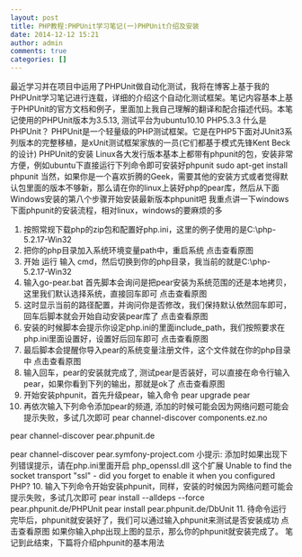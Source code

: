```yaml
---
layout: post
title: PHP教程:PHPUnit学习笔记(一)PHPUnit介绍及安装
date: 2014-12-12 15:21
author: admin
comments: true
categories: []
---
```

最近学习并在项目中运用了PHPUnit做自动化测试，我将在博客上基于我的PHPUnit学习笔记进行连载，详细的介绍这个自动化测试框架。笔记内容基本上基于PHPUnit的官方文档和例子，里面加上我自己理解的翻译和配合描述代码。本笔记使用的PHPUnit版本为3.5.13, 测试平台为ubuntu10.10 PHP5.3.3
什么是PHPUnit？
PHPUnit是一个轻量级的PHP测试框架。它是在PHP5下面对JUnit3系列版本的完整移植，是xUnit测试框架家族的一员(它们都基于模式先锋Kent Beck的设计)
PHPUnit的安装
Linux各大发行版本基本上都带有phpunit的包，安装非常方便，例如ubuntu下直接运行下列命令即可安装好phpunit
sudo apt-get install phpunit
当然，如果你是一个喜欢折腾的Geek，需要其他的安装方式或者觉得默认包里面的版本不够新，那么请在你的linux上装好php的pear库，然后从下面Windows安装的第八个步骤开始安装最新版本phpunit吧
我重点讲一下windows下面phpunit的安装流程，相对linux，windows的要麻烦的多
1. 按照常规下载php的zip包和配置好php.ini，这里的例子使用的是C:\php-5.2.17-Win32
2. 把你的php目录加入系统环境变量path中，重启系统
点击查看原图
2. 开始 运行 输入 cmd，然后切换到你的php目录，我当前的就是C:\php-5.2.17-Win32
3. 输入go-pear.bat
首先脚本会询问是把pear安装为系统范围的还是本地拷贝，这里我们默认选择系统，直接回车即可
点击查看原图
4. 这时显示当前的路径配置，并询问你是否修改，我们保持默认依然回车即可，回车后脚本就会开始自动安装pear库了
点击查看原图
5. 安装的时候脚本会提示你设定php.ini的里面include_path，我们按照要求在php.ini里面设置好，设置好后回车即可
点击查看原图
6. 最后脚本会提醒你导入pear的系统变量注册文件，这个文件就在你的php目录中
点击查看原图
7. 输入回车，pear的安装就完成了, 测试pear是否装好，可以直接在命令行输入pear，如果你看到下列的输出，那就是ok了
点击查看原图
8. 开始安装phpunit，首先升级pear，输入命令
pear upgrade pear
9. 再依次输入下列命令添加pear的频道, 添加的时候可能会因为网络问题可能会提示失败，多试几次即可
pear channel-discover components.ez.no 

pear channel-discover pear.phpunit.de

pear channel-discover pear.symfony-project.com
小提示:
添加时如果出现下列错误提示，请在php.ini里面开启 php_openssl.dll 这个扩展
Unable to find the socket transport "ssl" - did you forget to enable it when you configured PHP?
10. 输入下列命令开始安装phpunit，同样，安装的时候因为网络问题可能会提示失败，多试几次即可
pear install --alldeps --force pear.phpunit.de/PHPUnit
pear install pear.phpunit.de/DbUnit
11. 待命令运行完毕后，phpunit就安装好了，我们可以通过输入phpunit来测试是否安装成功
点击查看原图
如果你输入php出现上图的显示，那么你的phpunit就安装完成了。
笔记到此结束，下篇将介绍phpunit的基本用法
